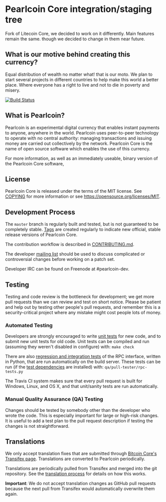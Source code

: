 Pearlcoin Core integration/staging tree
=====================================

Fork of Litecoin Core, we decided to work 
on it differently. Main features remain the same. though we decided to change in them near future.

What is our motive behind creating this currency?
-------------------------------------------------
Equal distribution of wealth no matter what! that is our moto.
We plan to start several projects in different countries to help make this world a better place.
Where everyone has a right to live and not to die in poverty and misery.


[![Build Status](https://travis-ci.org/pearlcoin-project/pearlcoin.svg?branch=master)](https://travis-ci.org/pearlcoin-project/pearlcoin)

What is Pearlcoin?
----------------

Pearlcoin is an experimental digital currency that enables instant payments to
anyone, anywhere in the world. Pearlcoin uses peer-to-peer technology to operate
with no central authority: managing transactions and issuing money are carried
out collectively by the network. Pearlcoin Core is the name of open source
software which enables the use of this currency.

For more information, as well as an immediately useable, binary version of
the Pearlcoin Core software, 

License
-------

Pearlcoin Core is released under the terms of the MIT license. See [COPYING](COPYING) for more
information or see https://opensource.org/licenses/MIT.

Development Process
-------------------

The `master` branch is regularly built and tested, but is not guaranteed to be
completely stable. [Tags](https://github.com/pearlcoin-project/pearlcoin/tags) are created
regularly to indicate new official, stable release versions of Pearlcoin Core.

The contribution workflow is described in [CONTRIBUTING.md](CONTRIBUTING.md).

The developer [mailing list](https://groups.google.com/forum/#!forum/pearlcoin-dev)
should be used to discuss complicated or controversial changes before working
on a patch set.

Developer IRC can be found on Freenode at #pearlcoin-dev.

Testing
-------

Testing and code review is the bottleneck for development; we get more pull
requests than we can review and test on short notice. Please be patient and help out by testing
other people's pull requests, and remember this is a security-critical project where any mistake might cost people
lots of money.

### Automated Testing

Developers are strongly encouraged to write [unit tests](/doc/unit-tests.md) for new code, and to
submit new unit tests for old code. Unit tests can be compiled and run
(assuming they weren't disabled in configure) with: `make check`

There are also [regression and integration tests](/qa) of the RPC interface, written
in Python, that are run automatically on the build server.
These tests can be run (if the [test dependencies](/qa) are installed) with: `qa/pull-tester/rpc-tests.py`

The Travis CI system makes sure that every pull request is built for Windows, Linux, and OS X, and that unit/sanity tests are run automatically.

### Manual Quality Assurance (QA) Testing

Changes should be tested by somebody other than the developer who wrote the
code. This is especially important for large or high-risk changes. It is useful
to add a test plan to the pull request description if testing the changes is
not straightforward.

Translations
------------

We only accept translation fixes that are submitted through [Bitcoin Core's Transifex page](https://www.transifex.com/projects/p/bitcoin/).
Translations are converted to Pearlcoin periodically.

Translations are periodically pulled from Transifex and merged into the git repository. See the
[translation process](doc/translation_process.md) for details on how this works.

**Important**: We do not accept translation changes as GitHub pull requests because the next
pull from Transifex would automatically overwrite them again.
